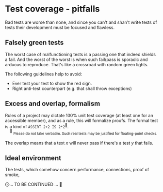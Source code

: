 # Test coverage - pitfalls

Bad tests are worse than none, and since you can't and shan't write tests of tests their development must be focused and flawless.

## Falsely green tests

The worst case of malfunctioning tests is a passing one that indeed shields a fail. And the worst of the worst is when such fail/pass is sporadic and arduous to reproduce. That's like a crossroad with random green lights.

The following guidelines help to avoid:

+ Ever test your test to show the red sign.
+ Right anti-test counterpart (e.g. that shall throw exceptions)

## Excess and overlap, formalism

Rules of a project may dictate 100% unit test coverage (at least one for an accessible member), and as a rule, this will formalize proofs. The formal test is a kind of `ASSERT 2+2 IS 2*2`<sup>:large_orange_diamond:</sup>.\
&nbsp;&nbsp;&nbsp;&nbsp;<sup>:large_orange_diamond:</sup>&nbsp;<sub>Please do not take verbatim. Such real tests may be justified for floating-point checks.</sub>

The overlap means that a text _x_ will never pass if there's a test _y_ that fails. 

## Ideal environment

The tests, which somehow concern performance, connections, proof of smoke, 

⏲️... TO BE CONTINUED ... 🚧
